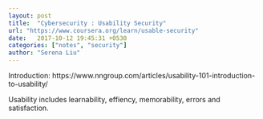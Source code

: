 ```yaml
---
layout: post
title:  "Cybersecurity : Usability Security"
url: "https://www.coursera.org/learn/usable-security"
date:   2017-10-12 19:45:31 +0530
categories: ["notes", "security"]
author: "Serena Liu"
---
```

<artical>
<p>Introduction: https://www.nngroup.com/articles/usability-101-introduction-to-usability/</p>
<p> Usability includes learnability, effiency, memorability, errors and satisfaction.</p>
</artical>
